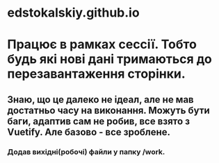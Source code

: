 # edstokalskiy.github.io

# Працює в рамках сессії. Тобто будь які нові дані тримаються до перезавантаження сторінки. 

## Знаю, що це далеко не ідеал, але не мав достатньо часу на виконання. Можуть бути баги, адаптив сам не робив, все взято з Vuetify. Але базово - все зроблене.

### Додав вихідні(робочі) файли у папку /work.
